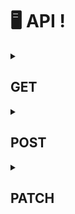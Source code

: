 # 🖥 API !


<details>
   <summary> 
     <h2>GET</h2> 
  </summary>
  
  - /api/d1/emp 
  
        : 사원 수 / 평균 급여/ 부서 수 / 보너스 합
  
  - /api/d1/emp 
  
        : 사원 수 / 평균 급여/ 부서 수 / 보너스 합
    
  - /emppageall?page=+pageNum 
  
        : 전체 사원 조회 
    
  - /api/d1/empall/+empno 
  
        : 선택한 사원 번호
    
  - /api/d1/deptpage?page=+pageNum 
  
        : 부서 전체
    
  - /api/d1/dept/+deptno 
  
        : 선택한 부서
    
  - /api/d1/logs?page=+pageNum 
  
        : 접속자 히스토리
    
  - /api/d1/logs/+logId 
  
        : 선택한 접속자
</details>

<details>
   <summary> 
     <h2>POST</h2> 
  </summary>

 - /api/d1/emp 
  
        : 사원 추가

 - /api/d1/dept 
  
        : 부서 추가
  
</details>
    
<details>
   <summary> 
     <h2>PATCH</h2> 
  </summary>
  
  - /api/d1/emp 
  
          : 사원 정보 수정

  - /api/d1/dept 
  
          : 부서 수정

  - /api/d1/empall/empno/+empno 
  
            : 사원 삭제   
  
  - /api/d1/dept/+deptno 
  
            : 부서 삭제

        데이터는 곧 자산 그러므로 데이터를 삭제하지 않고,
        삭제 여부 컬럼을 추가해서 탈퇴한 회원 Y 현재 회원 N로 관리한다.
  
</details>

